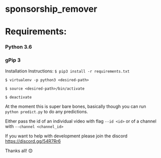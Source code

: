 # sponsorship_remover

# Requirements:
### Python 3.6
### gPip 3

Installation Instructions:
`$ pip3 install -r requirements.txt`

`$ virtualenv -p python3 <desired-path>`

`$ source <desired-path>/bin/activate`

`$ deactivate`


At the moment this is super bare bones, basically though you can run `python predict.py` to do any predictions.

Either pass the id of an individual video with flag `--id <id>` or of a channel with `--channel <channel_id>`

If you want to help with development please join the discord https://discord.gg/54R7Rr6

Thanks all! 😊
